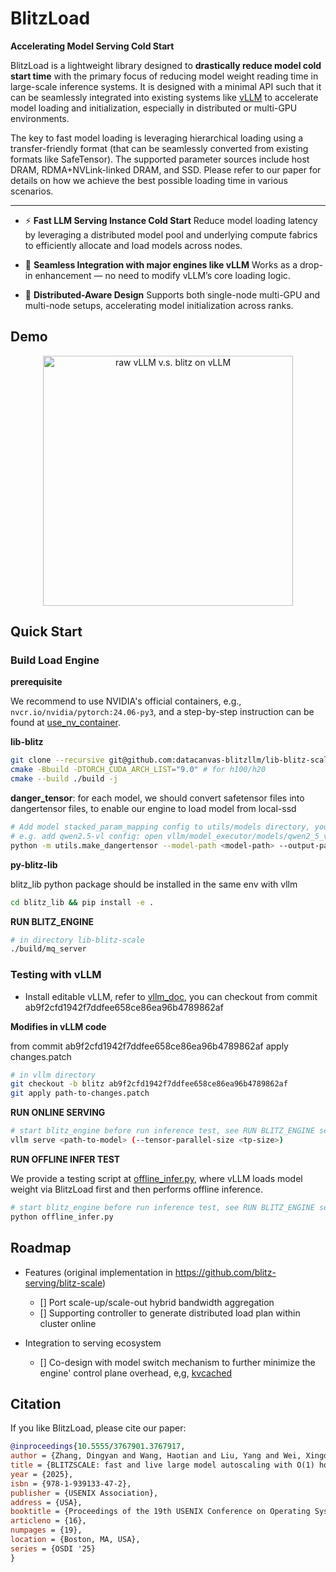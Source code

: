 # BlitzLoad

**Accelerating Model Serving Cold Start**

BlitzLoad is a lightweight library designed to **drastically reduce model cold start time** with the primary focus of reducing model weight reading time in large-scale inference systems. It is designed with a minimal API such that it can be seamlessly integrated into existing systems like [vLLM](https://github.com/vllm-project/vllm) to accelerate model loading and initialization, especially in distributed or multi-GPU environments.

The key to fast model loading is leveraging hierarchical loading using a transfer-friendly format (that can be seamlessly converted from existing formats like SafeTensor). The supported parameter sources include host DRAM, RDMA+NVLink-linked DRAM, and SSD. Please refer to our paper for details on how we achieve the best possible loading time in various scenarios.

---

* ⚡ **Fast LLM Serving Instance Cold Start**
  Reduce model loading latency by leveraging a distributed model pool and underlying compute fabrics to efficiently allocate and load models across nodes.

* 🔗 **Seamless Integration with major engines like vLLM**
  Works as a drop-in enhancement — no need to modify vLLM’s core loading logic.

* 🔄 **Distributed-Aware Design**
  Supports both single-node multi-GPU and multi-node setups, accelerating model initialization across ranks.


## Demo
<div align="center">
<img src="./docs/blitzonvllm.gif" alt="raw vLLM v.s. blitz on vLLM"  height="400">
</div>

## Quick Start

### Build Load Engine

**prerequisite**

We recommend to use NVIDIA's official containers, e.g., `nvcr.io/nvidia/pytorch:24.06-py3`, and a step-by-step instruction can be found at [use_nv_container](https://github.com/blitz-serving/BlitzLoad/blob/main/docs/use_nv_container.md). 

**lib-blitz**

```bash
git clone --recursive git@github.com:datacanvas-blitzllm/lib-blitz-scale.git
cmake -Bbuild -DTORCH_CUDA_ARCH_LIST="9.0" # for h100/h20
cmake --build ./build -j
```

**danger_tensor**: for each model, we should convert safetensor files into dangertensor files, to enable our engine to load model from local-ssd

```bash
# Add model stacked_param_mapping config to utils/models directory, you can find mapping config from vllm
# e.g. add qwen2.5-vl config: open vllm/model_executor/models/qwen2_5_vl.py and find stacked_param_mapping, add the corresponding file in `utils/models` directory
python -m utils.make_dangertensor --model-path <model-path> --output-path <output-path> --tp-size <tp-size>
```

**py-blitz-lib**

blitz_lib python package should be installed in the same env with vllm

```bash
cd blitz_lib && pip install -e .
```

**RUN BLITZ_ENGINE**
```bash
# in directory lib-blitz-scale
./build/mq_server
```

### Testing with vLLM

- Install editable vLLM, refer to [vllm_doc](https://docs.vllm.ai/en/v0.9.2/getting_started/installation/gpu.html#build-wheel-from-source), you can checkout from commit ab9f2cfd1942f7ddfee658ce86ea96b4789862af


**Modifies in vLLM code**

from commit ab9f2cfd1942f7ddfee658ce86ea96b4789862af apply changes.patch

```bash
# in vllm directory
git checkout -b blitz ab9f2cfd1942f7ddfee658ce86ea96b4789862af
git apply path-to-changes.patch
```

**RUN ONLINE SERVING**

```bash
# start blitz_engine before run inference test, see RUN BLITZ_ENGINE section
vllm serve <path-to-model> (--tensor-parallel-size <tp-size>)
```

**RUN OFFLINE INFER TEST**

We provide a testing script at [offline_infer.py](https://github.com/blitz-serving/BlitzLoad/blob/main/examples/offline_infer.py), where vLLM loads model weight via BlitzLoad first and then performs offline inference.

```bash
# start blitz_engine before run inference test, see RUN BLITZ_ENGINE section
python offline_infer.py
```

## Roadmap
- Features (original implementation in https://github.com/blitz-serving/blitz-scale)
  - [] Port scale-up/scale-out hybrid bandwidth aggregation
  - [] Supporting controller to generate distributed load plan within cluster online   

- Integration to serving ecosystem
  - [] Co-design with model switch mechanism to further minimize the engine' control plane overhead, e,g, [kvcached](https://github.com/ovg-project/kvcached)

## Citation

If you like BlitzLoad, please cite our paper:

```bibTex
@inproceedings{10.5555/3767901.3767917,
author = {Zhang, Dingyan and Wang, Haotian and Liu, Yang and Wei, Xingda and Shan, Yizhou and Chen, Rong and Chen, Haibo},
title = {BLITZSCALE: fast and live large model autoscaling with O(1) host caching},
year = {2025},
isbn = {978-1-939133-47-2},
publisher = {USENIX Association},
address = {USA},
booktitle = {Proceedings of the 19th USENIX Conference on Operating Systems Design and Implementation},
articleno = {16},
numpages = {19},
location = {Boston, MA, USA},
series = {OSDI '25}
}
```